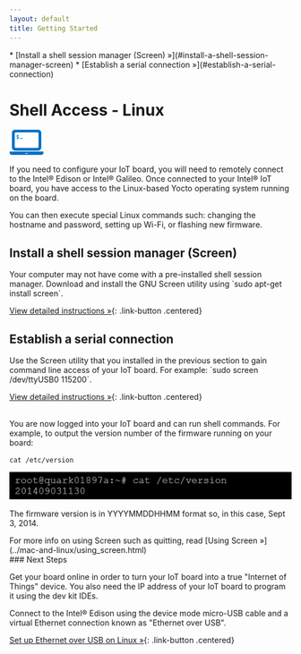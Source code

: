 ```yaml
---
layout: default
title: Getting Started
---
```


<div id="toc" markdown="1">
* [Install a shell session manager (Screen) »](#install-a-shell-session-manager-screen)
* [Establish a serial connection »](#establish-a-serial-connection)
</div>

# Shell Access - Linux

![computer icon with command prompt](../images/icon-computer_shell.png)

If you need to configure your IoT board, you will need to remotely connect to the Intel® Edison or Intel® Galileo. Once connected to your Intel® IoT board, you have access to the Linux-based Yocto operating system running on the board. 

You can then execute special Linux commands such: changing the hostname and password, setting up Wi-Fi, or flashing new firmware.

## Install a shell session manager (Screen)

<div class="tldr" markdown="1">
Your computer may not have come with a pre-installed shell session manager. Download and install the GNU Screen utility using `sudo apt-get install screen`. 
</div>

[View detailed instructions »](details-install_screen.html){: .link-button .centered}

## Establish a serial connection

<div class="tldr" markdown="1">
Use the Screen utility that you installed in the previous section to gain command line access of your IoT board. For example: `sudo screen /dev/ttyUSB0 115200`.
</div>

[View detailed instructions »](details-screen_connection.html){: .link-button .centered}

<br>

<div class="callout done" markdown="1">
You are now logged into your IoT board and can run shell commands. For example, to output the version number of the firmware running on your board:

```
cat /etc/version
```

![example output after running cat command](../images/firmware_version_output.png)

The firmware version is in YYYYMMDDHHMM format so, in this case, Sept 3, 2014.
</div>

<div class="callout goto" markdown="1">
For more info on using Screen such as quitting, read [Using Screen »](../mac-and-linux/using_screen.html)
</div>

<div id="next-steps" class="note" markdown="1">
### Next Steps

Get your board online in order to turn your IoT board into a true "Internet of Things" device. You also need the IP address of your IoT board to program it using the dev kit IDEs.

Connect to the Intel® Edison using the device mode micro-USB cable and a virtual Ethernet connection known as "Ethernet over USB".

[Set up Ethernet over USB on Linux »](../../connectivity/ethernet_over_usb/linux/index.html){: .link-button .centered}
</div>